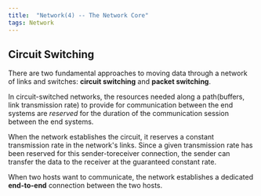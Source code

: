 ```yaml
---
title:  "Network(4) -- The Network Core"
tags: Network
---
```


## Circuit Switching

There are two fundamental approaches to moving data through a network of links and switches: **circuit switching** and **packet switching**.

In circuit-switched networks, the resources needed along a path(buffers, link transmission rate) to provide for communication between the end systems are *reserved* for the duration of the communication session between the end systems.

When the network establishes the circuit, it reserves a constant transmission rate in the network's links. Since a given transmission rate has been reserved for this sender-toreceiver connection, the sender can transfer the data to the receiver at the guaranteed constant rate.

When two hosts want to communicate, the network establishes a dedicated **end-to-end** connection between the two hosts.

